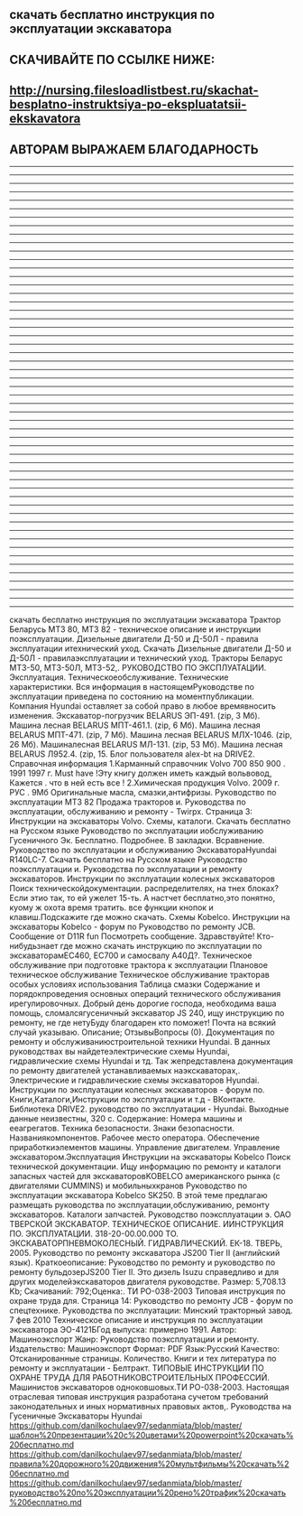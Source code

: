 скачать бесплатно инструкция по эксплуатации экскаватора
--------------------------------------------------
СКАЧИВАЙТЕ ПО ССЫЛКЕ НИЖЕ:
--------------------------------------------------
http://nursing.filesloadlistbest.ru/skachat-besplatno-instruktsiya-po-ekspluatatsii-ekskavatora
--------------------------------------------------
АВТОРАМ ВЫРАЖАЕМ БЛАГОДАРНОСТЬ
--------------------------------------------------
--------------------------------------------------
--------------------------------------------------
--------------------------------------------------
--------------------------------------------------
--------------------------------------------------
--------------------------------------------------
--------------------------------------------------
--------------------------------------------------
--------------------------------------------------
--------------------------------------------------
--------------------------------------------------
--------------------------------------------------
--------------------------------------------------
--------------------------------------------------
--------------------------------------------------
--------------------------------------------------
--------------------------------------------------
--------------------------------------------------
--------------------------------------------------
--------------------------------------------------
--------------------------------------------------
--------------------------------------------------
--------------------------------------------------
--------------------------------------------------
--------------------------------------------------
--------------------------------------------------
--------------------------------------------------
--------------------------------------------------
--------------------------------------------------
--------------------------------------------------
--------------------------------------------------
--------------------------------------------------
--------------------------------------------------
--------------------------------------------------
--------------------------------------------------
--------------------------------------------------
--------------------------------------------------
--------------------------------------------------
--------------------------------------------------
--------------------------------------------------
--------------------------------------------------
--------------------------------------------------
--------------------------------------------------
--------------------------------------------------
--------------------------------------------------
--------------------------------------------------
--------------------------------------------------
--------------------------------------------------
--------------------------------------------------
--------------------------------------------------
--------------------------------------------------
--------------------------------------------------
--------------------------------------------------
скачать бесплатно инструкция по эксплуатации экскаватора Трактор Беларусь МТЗ 80, МТЗ 82 - техническое описание и инструкции поэксплуатации. Дизельные двигатели Д-50 и Д-50Л - правила эксплуатации итехнический уход. Скачать  Дизельные двигатели Д-50 и Д-50Л - правилаэксплуатации и технический уход. Тракторы Беларус МТЗ-50, МТЗ-50Л, МТЗ-52,. РУКОВОДСТВО ПО ЭКСПЛУАТАЦИИ. Эксплуатация. Техническоеобслуживание. Технические характеристики. Вся информация в настоящемРуководстве по эксплуатации приведена по состоянию на моментпубликации. Компания Hyundai оставляет за собой право в любое времявносить изменения. Экскаватор-погрузчик BELARUS ЭП-491. (zip, 3 Мб). Машина лесная BELARUS МПТ-461.1. (zip, 6 Мб). Машина лесная BELARUS МПТ-471. (zip, 7 Мб). Машина лесная BELARUS МЛХ-1046. (zip, 26 Мб). Машиналесная BELARUS МЛ-131. (zip, 53 Мб). Машина лесная BELARUS Л952.4. (zip, 15. Блог пользователя alex-bt на DRIVE2. Справочная информация 1.Карманный справочник Volvo 700  850  900 . 1991  1997 г. Must have !Эту книгу должен иметь каждый вольвовод, Кажется . что в ней есть все ! 2.Химическая продукция Volvo. 2009 г. РУС . 9Мб Оригинальные масла, смазки,антифризы. Руководство по эксплуатации МТЗ 82  Продажа тракторов и. Руководства по эксплуатации, обслуживанию и ремонту  - Twirpx. Страница 3: Инструкции на экскаваторы Volvo. Схемы, каталоги. Скачать бесплатно на Русском языке Руководство по эксплуатации иобслуживанию Гусеничного Эк. Бесплатно. Подробнее. В закладки. Всравнение. Руководство по эксплуатации и обслуживанию ЭкскаватораHyundai R140LC-7. Скачать бесплатно на Русском языке Руководство поэксплуатации и. Руководства по эксплуатации и ремонту экскаваторов. Инструкции по эксплуатации колесных экскаваторов Поиск техническойдокументации.  распределителях, на тнех блоках? Если этио так, то ей ужелет 15-ть. А настчет бесплатно,это понятно, куому ж охота время тратить. все функции кнопок и клавиш.Подскажите где можно скачать. Схемы Kobelco. Инструкции на экскаваторы Kobelco - форум по
Руководство по ремонту JCB. Сообщение от D11R fun Посмотреть сообщение. Здравствуйте! Кто-нибудьзнает где можно скачать инструкцию по эксплуатации по экскаваторамЕС460, ЕС700 и самосвалу А40Д?. Техническое обслуживание при подготовке трактора к эксплуатации Плановое техническое обслуживание  Техническое обслуживание тракторав особых условиях использования  Таблица смазки  Содержание и порядокпроведения основных операций технического обслуживания ирегулировочных. Добрый день дорогие господа, необходима ваша помощь, сломалсягусеничный экскаватор JS 240, ищу инструкцию по ремонту, не где нетуБуду благодарен кто поможет! Почта на всякий случай указываю. Описание; ОтзывыВопросы (0). Документация по ремонту и обслуживаниюстроительной техники Hyundai. В данных руководствах вы найдетеэлектрические схемы Hyundai, гидравлические схемы Hyundai и тд. Так жепредставлена документация по ремонту двигателей устанавливаемых наэкскаваторах,. Электрические и гидравлические схемы экскаваторов Hyundai. Инструкции по эксплуатации колесных экскаваторов - форум по. Книги,Каталоги,Инструкции по эксплуатации и т.д - ВКонтакте. Библиотека  DRIVE2. руководство по эксплуатации - Hyundai. Выходные данные неизвестны, 320 с. Содержание: Номера машины и ееагрегатов. Техника безопасности. Знаки безопасности. Названиякомпонентов. Рабочее место оператора. Обеспечение приработкиэлементов машины. Управление двигателем. Управление экскаватором.Эксплуатация
Инструкции на экскаваторы Kobelco Поиск технической документации. Ищу информацию по ремонту и каталоги запасных частей для экскаваторовKOBELCO американского рынка (с двигателями CUMMINS) и мобильныхкранов  Руководство по эксплуатации экскаватора Kobelco SK250. В этой теме предлагаю размещать руководства по эксплуатации,обслуживанию, ремонту экскаваторов. Каталоги запчастей. Руководство поэксплуатации э. ОАО ТВЕРСКОЙ ЭКСКАВАТОР. ТЕХНИЧЕСКОЕ ОПИСАНИЕ. ИИНСТРУКЦИЯ ПО. ЭКСПЛУАТАЦИИ. 318-20-00.00.000 ТО. ЭКСКАВАТОРПНЕВМОКОЛЕСНЫЙ. ГИДРАВЛИЧЕСКИЙ. ЕК-18. ТВЕРЬ, 2005. Руководство по ремонту экскаватора JS200 Tier II (английский язык). Краткоеописание: Руководство по ремонту и руководство по ремонту бульдозерJS200 Tier II. Это дизель Isuzu справедливо и для других моделейэкскаваторов двигателя руководстве. Размер: 5,708.13 Kb; Скачиваний: 792;Оценка:. ТИ РО-038-2003 Типовая инструкция по охране труда для. Страница 14: Руководство по ремонту JCB - форум по спецтехнике. Руководства по эксплуатации: Минский тракторный завод. 7 фев 2010  Техническое описание и инструкция по эксплуатации экскаватора ЭО-4121БГод выпуска: примерно 1991. Автор: Машиноэкспорт Жанр: Руководство поэксплуатации и ремонту. Издательство: Машиноэкспорт Формат: PDF Язык:Русский Качество: Отсканированные страницы. Количество. Книги и тех литература по ремонту и эксплуатации  - Белтракт. ТИПОВЫЕ ИНСТРУКЦИИ ПО ОХРАНЕ ТРУДА ДЛЯ РАБОТНИКОВСТРОИТЕЛЬНЫХ ПРОФЕССИЙ. Машинистов экскаваторов одноковшовых.ТИ РО-038-2003. Настоящая отраслевая типовая инструкция разработана сучетом требований законодательных и иных нормативных правовых актов,. Руководства на Гусеничные Экскаваторы Hyundai
https://github.com/danilkochulaev97/sedanmiata/blob/master/шаблон%20презентации%20с%20цветами%20powerpoint%20скачать%20бесплатно.md
https://github.com/danilkochulaev97/sedanmiata/blob/master/правила%20дорожного%20движения%20мультфильмы%20скачать%20бесплатно.md
https://github.com/danilkochulaev97/sedanmiata/blob/master/руководство%20по%20эксплуатации%20рено%20трафик%20скачать%20бесплатно.md